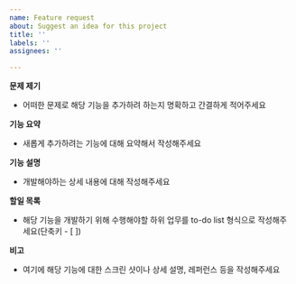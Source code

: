 ```yaml
---
name: Feature request
about: Suggest an idea for this project
title: ''
labels: ''
assignees: ''

---
```


**문제 제기**
- 어떠한 문제로 해당 기능을 추가하려 하는지 명확하고 간결하게 적어주세요

**기능 요약**
- 새롭게 추가하려는 기능에 대해 요약해서 작성해주세요

**기능 설명**
- 개발해야하는 상세 내용에 대해 작성해주세요

**할일 목록**
- 해당 기능을 개발하기 위해 수행해야할 하위 업무를 to-do list 형식으로 작성해주세요(단축키 - [ ])

**비고**
- 여기에 해당 기능에 대한 스크린 샷이나 상세 설명, 레퍼런스 등을 작성해주세요
